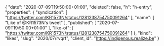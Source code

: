 {
  "date": "2020-07-09T19:50:00+01:00",
  "deleted": false,
  "h": "h-entry",
  "properties": {
    "syndication": [
      "https://twitter.com/KR1573N/status/1281238754750091264"
    ],
    "name": [
      "Like of @KR1573N's tweet"
    ],
    "published": [
      "2020-07-09T19:50:00+01:00"
    ],
    "like-of": [
      "https://twitter.com/KR1573N/status/1281238754750091264"
    ]
  },
  "kind": "likes",
  "slug": "2020/07/rvqrf",
  "client_id": "https://indigenous.realize.be"
}
